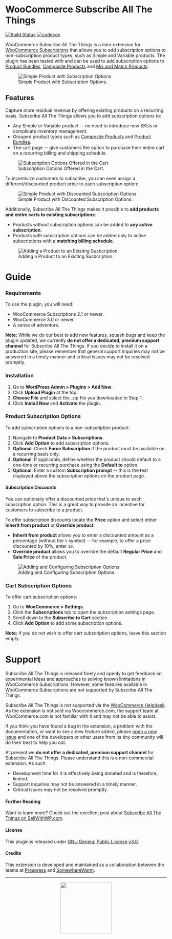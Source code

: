 # WooCommerce Subscribe All The Things

[![Build Status](https://travis-ci.org/Prospress/woocommerce-subscribe-all-the-things.svg?branch=master)](https://travis-ci.org/Prospress/woocommerce-subscribe-all-the-things)
[![codecov](https://codecov.io/gh/Prospress/woocommerce-subscribe-all-the-things/branch/master/graph/badge.svg)](https://codecov.io/gh/Prospress/woocommerce-subscribe-all-the-things)

WooCommerce Subscribe All The Things is a mini-extension for [WooCommerce Subscriptions](http://woocommerce.com/products/woocommerce-subscriptions/) that allows you to add subscription options to non-subscription product types, such as Simple and Variable products. The plugin has been tested with and can be used to add subscription options to [Product Bundles](http://woocommerce.com/products/product-bundles/), [Composite Products](http://woocommerce.com/products/composite-products/) and [Mix and Match Products](http://woocommerce.com/products/woocommerce-mix-and-match-products/).

<p align="center">
	<figure>
		<img src="https://user-images.githubusercontent.com/1783726/37648362-6aaeab16-2c37-11e8-84c1-aec208e9f447.png" alt="Simple Product with Subscription Options"/>
		<figcaption>Simple Product with Subscription Options.</figcaption>
	</figure>
</p>

## Features

Capture more residual revenue by offering existing products on a recurring basis. Subscribe All The Things allows you to add subscription options to:

* Any Simple or Variable product -- no need to introduce new SKUs or complicate inventory management.
* Grouped product types such as [Composite Products](https://woocommerce.com/products/composite-products/) and [Product Bundles](https://woocommerce.com/products/product-bundles/).
* The cart page -- give customers the option to purchase their entire cart on a recurring billing and shipping schedule.

<p align="center">
	<figure>
		<img src="https://user-images.githubusercontent.com/1783726/37654834-1e213f24-2c4c-11e8-85ee-c1605325bb92.png" alt="Subscription Options Offered in the Cart"/>
		<figcaption>Subscription Options Offered in the Cart.</figcaption>
	</figure>
</p>

To incentivize customers to subscribe, you can even assign a different/discounted product price to each subscription option:

<p align="center">
	<figure>
		<img src="https://user-images.githubusercontent.com/1783726/37655470-11cab4c4-2c4e-11e8-8d24-6106c88c742d.png" alt="Simple Product with Discounted Subscription Options"/>
		<figcaption>Simple Product with Discounted Subscription Options.</figcaption>
	</figure>
</p>

Additionally, Subscribe All The Things makes it possible to **add products and entire carts to existing subscriptions**:

* Products without subscription options can be added to **any active subscription**.
* Products with subscription options can be added only to active subscriptions with a **matching billing schedule**.

<p align="center">
	<figure>
		<img src="https://user-images.githubusercontent.com/1783726/37660715-b4447bc4-2c5b-11e8-85bd-629630754850.png" alt="Adding a Product to an Existing Susbcription."/>
		<figcaption>Adding a Product to an Existing Susbcription.</figcaption>
	</figure>
</p>


# Guide

### Requirements

To use the plugin, you will need:

* WooCommerce Subscriptions 2.1 or newer.
* WooCommerce 3.0 or newer.
* A sense of adventure.

**Note:** While we do our best to add new features, squash bugs and keep the plugin updated, we currently **do not offer a dedicated, premium support channel** for Subscribe All The Things. If you decide to install it on a production site, please remember that general support inquiries may not be answered in a timely manner and critical issues may not be resolved promptly.

### Installation

1. Go to **WordPress Admin &gt; Plugins &gt; Add New**.
2. Click **Upload Plugin** at the top.
3. **Choose File** and select the .zip file you downloaded in Step 1.
4. Click **Install Now** and **Activate** the plugin.

### Product Subscription Options

To add subscription options to a non-subscription product:

1. Navigate to **Product Data > Subscriptions**.
2. Click **Add Option** to add subscription options.
3. **Optional**: Check **Force Subscription** if the product must be available on a recurring basis only.
4. **Optional**: If applicable, define whether the product should default to a one-time or recurring purchase using the **Default to** option.
5. **Optional**: Enter a custom **Subscription prompt** -- this is the text displayed above the subscription options on the product page.

#### Subscription Discounts

You can optionally offer a discounted price that's unique to each subscription option. This is a great way to provide an incentive for customers to subscribe to a product.

To offer subscription discounts locate the **Price** option and select either **Inherit from product** or **Override product**:

* **Inherit from product** allows you to enter a discounted amount as a percentage (without the `%` symbol) -- for example, to offer a price discounted by 10%, enter `10`.
* **Override product** allows you to override the default **Regular Price** and **Sale Price** of the product.

<p align="center">
	<figure>
		<img src="https://user-images.githubusercontent.com/1783726/37664257-996da444-2c63-11e8-8b6b-c24aedd92ef3.png" alt="Adding and Configuring Subscription Options"/>
		<figcaption>Adding and Configuring Subscription Options.</figcaption>
	</figure>
</p>


### Cart Subscription Options

To offer cart subscription options:

1. Go to **WooCommerce > Settings**.
2. Click the **Subscriptions** tab to open the subscription settings page.
3. Scroll down to the **Subscribe to Cart** section.
4. Click **Add Option** to add some subscription options.

**Note:** If you do not wish to offer cart subscription options, leave this section empty.


# Support

Subscribe All The Things is released freely and openly to get feedback on experimental ideas and approaches to solving known limitations in WooCommerce Subscriptions. However, some features available in WooCommerce Subscriptions are not supported by Subscribe All The Things.

Subscribe All The Things is not supported via the [WooCommerce Helpdesk](http://woocommerce.com/). As the extension is not sold via Woocommerce.com, the support team at WooCommerce.com is not familiar with it and may not be able to assist.

If you think you have found a bug in the extension, a problem with the documentation, or want to see a new feature added, please [open a new issue](https://github.com/Prospress/woocommerce-subscribe-all-the-things/issues/new) and one of the developers or other users from its tiny community will do their best to help you out.

At present we **do not offer a dedicated, premium support channel** for Subscribe All The Things. Please understand this is a non-commercial extension. As such:

* Development time for it is effectively being donated and is therefore, limited.
* Support inquiries may not be answered in a timely manner.
* Critical issues may not be resolved promptly.

#### Further Reading

Want to learn more? Check out the excellent post about [Subscribe All The Things on SellWithWP.com](https://www.sellwithwp.com/woocommerce-subscribe-all-the-things/).

#### License

This plugin is released under [GNU General Public License v3.0](http://www.gnu.org/licenses/gpl-3.0.html).

#### Credits

This extension is developed and maintained as a collaboration between the teams at [Prospress](http://prospress.com/) and [SomewhereWarm](http://somewherewarm.gr/).

---

<p align="center">
	<img src="https://cloud.githubusercontent.com/assets/235523/11986380/bb6a0958-a983-11e5-8e9b-b9781d37c64a.png" width="160">
</p>
